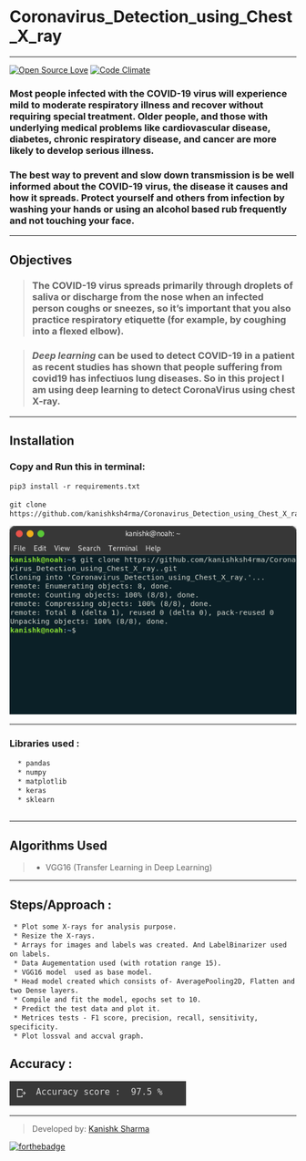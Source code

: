 # Coronavirus_Detection_using_Chest_X_ray

---

[![Open Source Love](https://badges.frapsoft.com/os/v3/open-source.svg?v=102)](https://github.com/kanishksh4rma/Coronavirus_Detection_using_Chest_X_ray)
[![Code Climate](https://codeclimate.com/github/boennemann/badges.svg)](https://github.com/kanishksh4rma/Coronavirus_Detection_using_Chest_X_ray)

### Most people infected with the COVID-19 virus will experience mild to moderate respiratory illness and recover without requiring special treatment. Older people, and those with underlying medical problems like cardiovascular disease, diabetes, chronic respiratory disease, and cancer are more likely to develop serious illness.

### The best way to prevent and slow down transmission is be well informed about the COVID-19 virus, the disease it causes and how it spreads. Protect yourself and others from infection by washing your hands or using an alcohol based rub frequently and not touching your face.

---

## Objectives

> ###  The COVID-19 virus spreads primarily through droplets of saliva or discharge from the nose when an infected person coughs or sneezes, so it’s important that you also practice respiratory etiquette (for example, by coughing into a flexed elbow).

> ### *Deep learning* can be used to detect COVID-19 in a patient as recent studies has shown that people suffering from covid19 has infectiuos lung diseases. So in this project I am using deep learning to detect CoronaVirus using chest X-ray.

---


## **Installation**

### Copy and Run this in terminal: 

```
pip3 install -r requirements.txt

git clone https://github.com/kanishksh4rma/Coronavirus_Detection_using_Chest_X_ray.git
```

![demo_install](/screenshots/demo.png)

---

### Libraries used : 

```
  * pandas
  * numpy
  * matplotlib
  * keras
  * sklearn
  
```
---

## Algorithms Used

> * VGG16 (Transfer Learning in Deep Learning)

---

## Steps/Approach :

```
 * Plot some X-rays for analysis purpose.
 * Resize the X-rays.
 * Arrays for images and labels was created. And LabelBinarizer used on labels.
 * Data Augementation used (with rotation range 15).
 * VGG16 model  used as base model.
 * Head model created which consists of- AveragePooling2D, Flatten and two Dense layers.
 * Compile and fit the model, epochs set to 10.
 * Predict the test data and plot it.
 * Metrices tests - F1 score, precision, recall, sensitivity, specificity.
 * Plot lossval and accval graph.
```

## Accuracy : 
 
![accuracy](/screenshots/accuracy.png)

---

> Developed by: [Kanishk Sharma](github.com/kanishksh4rma)

[![forthebadge](https://forthebadge.com/images/badges/built-with-love.svg)](https://github.com/kanishksh4rma/Coronavirus_Detection_using_Chest_X_ray)
